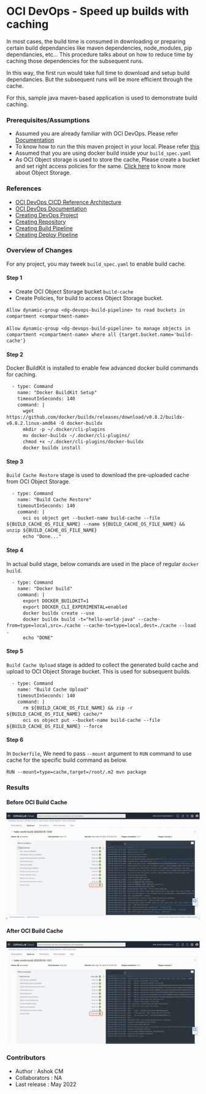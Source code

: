 # OCI DevOps - Speed up builds with caching

In most cases, the build time is consumed in downloading or preparing certain build dependancies like maven dependencies, node_modules, pip dependancies, etc... This procedure talks about on how to reduce time by caching those dependencies for the subsequent runs. 

In this way, the first run would take full time to download and setup build dependancies. But the subsequent runs will be more efficient through the cache.

For this, sample java maven-based application is used to demonstrate build caching.

### Prerequisites/Assumptions
* Assumed you are already familiar with OCI DevOps. Please refer [Documentation](https://www.oracle.com/devops/devops-service/)
* To know how to run the this maven project in your local. Please refer [this](./SETUP-PROJECT.md)
* Assumed that you are using docker build inside your `build_spec.yaml`
* As OCI Object storage is used to store the cache, Please create a bucket and set right access policies for the same. [Click here](https://docs.oracle.com/en-us/iaas/Content/Object/Concepts/objectstorageoverview.htm) to know more about Object Storage.

### References
* [OCI DevOps CICD Reference Architecture](https://docs.oracle.com/en/solutions/ci-cd-pipe-oci-devops/index.html)
* [OCI DevOps Documentation](https://docs.oracle.com/en-us/iaas/Content/devops/using/home.htm)
* [Creating DevOps Project](https://docs.oracle.com/en-us/iaas/Content/devops/using/create_project.htm)
* [Creating Repository](https://docs.oracle.com/en-us/iaas/Content/devops/using/managing_coderepo.htm)
* [Creating Build Pipeline](https://docs.oracle.com/en-us/iaas/Content/devops/using/managing_build_pipelines.htm)
* [Creating Deploy Pipeline](https://docs.oracle.com/en-us/iaas/Content/devops/using/deployment_pipelines.htm)


### Overview of Changes
For any project, you may tweek `build_spec.yaml` to enable build cache.

#### Step 1
* Create OCI Object Storage bucket `build-cache`
* Create Policies, for build to access Object Storage bucket.
```
Allow dynamic-group <dg-devops-build-pipeline> to read buckets in compartment <compartment-name>

Allow dynamic-group <dg-devops-build-pipeline> to manage objects in compartment <compartment-name> where all {target.bucket.name='build-cache'}
```

#### Step 2
Docker BuildKit is installed to enable few advanced docker build commands for caching.
```
  - type: Command
    name: "Docker BuildKit Setup"
    timeoutInSeconds: 140
    command: |
      wget https://github.com/docker/buildx/releases/download/v0.8.2/buildx-v0.8.2.linux-amd64 -O docker-buildx
      mkdir -p ~/.docker/cli-plugins
      mv docker-buildx ~/.docker/cli-plugins/
      chmod +x ~/.docker/cli-plugins/docker-buildx
      docker buildx install
```
#### Step 3
`Build Cache Restore` stage is used to download the pre-uploaded cache from OCI Object Storage.

```
  - type: Command
    name: "Build Cache Restore"
    timeoutInSeconds: 140
    command: |
      oci os object get --bucket-name build-cache --file ${BUILD_CACHE_OS_FILE_NAME} --name ${BUILD_CACHE_OS_FILE_NAME} && unzip ${BUILD_CACHE_OS_FILE_NAME}
      echo "Done..."
```

#### Step 4
In actual build stage, below comands are used in the place of regular `docker build`.
```
  - type: Command
    name: "Docker build"
    command: |
      export DOCKER_BUILDKIT=1
      export DOCKER_CLI_EXPERIMENTAL=enabled
      docker buildx create --use
      docker buildx build -t="hello-world-java" --cache-from=type=local,src=./cache --cache-to=type=local,dest=./cache --load .
      echo "DONE"
```

#### Step 5
`Build Cache Upload` stage is added to collect the generated build cache and upload to OCI Object Storage bucket. This is used for subsequent builds.

```
  - type: Command
    name: "Build Cache Upload"
    timeoutInSeconds: 140
    command: |
      rm ${BUILD_CACHE_OS_FILE_NAME} && zip -r ${BUILD_CACHE_OS_FILE_NAME} cache/*
      oci os object put --bucket-name build-cache --file ${BUILD_CACHE_OS_FILE_NAME} --force
```

#### Step 6
In `Dockerfile`, We need to pass `--mount` argument to `RUN` command to use cache for the specific build command as below.

```
RUN --mount=type=cache,target=/root/.m2 mvn package
```

### Results

#### Before OCI Build Cache
![6m 33s](images/BeforeOCIBuildCache.png "Before Caching")

#### After OCI Build Cache
![0m 49s](images/AfterOCIBuildCache.png "After Caching")

### Contributors 

- Author : Ashok CM
- Collaborators : NA
- Last release : May 2022

